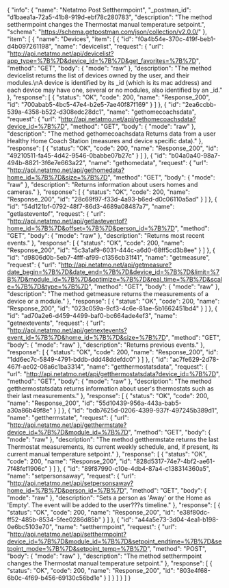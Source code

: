 {
  "info": {
    "name": "Netatmo Post Setthermpoint",
    "_postman_id": "d1baea1a-72a5-41b8-919d-ebf78c280783",
    "description": "The method setthermpoint changes the Thermostat manual temperature setpoint.",
    "schema": "https://schema.getpostman.com/json/collection/v2.0.0/"
  },
  "item": [
    {
      "name": "Devices",
      "item": [
        {
          "id": "f0a4b54e-370c-419f-beb1-d4b097261198",
          "name": "devicelist",
          "request": {
            "url": "http://api.netatmo.net/api/devicelist?app_type=%7B%7D&device_id=%7B%7D&get_favorites=%7B%7D",
            "method": "GET",
            "body": {
              "mode": "raw"
            },
            "description": "The method devicelist returns the list of devices owned by the user, and their modules.\nA device is identified by its _id (which is its mac address) and each device may have one, several or no modules, also identified by an _id."
          },
          "response": [
            {
              "status": "OK",
              "code": 200,
              "name": "Response_200",
              "id": "700abab5-4bc5-47e4-b2e5-7ae40f87f169"
            }
          ]
        },
        {
          "id": "2ea6ccbb-539a-4358-b522-d308edc28dc1",
          "name": "gethomecoachsdata",
          "request": {
            "url": "http://api.netatmo.net/api/gethomecoachsdata?device_id=%7B%7D",
            "method": "GET",
            "body": {
              "mode": "raw"
            },
            "description": "The method gethomecoachsdata Returns data from a user Healthy Home Coach Station (measures and device specific data)."
          },
          "response": [
            {
              "status": "OK",
              "code": 200,
              "name": "Response_200",
              "id": "49210511-fa45-4d42-9546-0babbe07b27c"
            }
          ]
        },
        {
          "id": "b04a0a40-98a7-494b-8821-3f6e7e663a22",
          "name": "gethomedata",
          "request": {
            "url": "http://api.netatmo.net/api/gethomedata?home_id=%7B%7D&size=%7B%7D",
            "method": "GET",
            "body": {
              "mode": "raw"
            },
            "description": "Returns information about users homes and cameras."
          },
          "response": [
            {
              "status": "OK",
              "code": 200,
              "name": "Response_200",
              "id": "28c69f97-f33d-4a93-b6ed-d0c06110a5ad"
            }
          ]
        },
        {
          "id": "54d121bf-0792-48f7-86d3-4689a08487a7",
          "name": "getlasteventof",
          "request": {
            "url": "http://api.netatmo.net/api/getlasteventof?home_id=%7B%7D&offset=%7B%7D&person_id=%7B%7D",
            "method": "GET",
            "body": {
              "mode": "raw"
            },
            "description": "Returns most recent events."
          },
          "response": [
            {
              "status": "OK",
              "code": 200,
              "name": "Response_200",
              "id": "5c3a1af9-6031-444c-a6d0-68ff5cd3b8ee"
            }
          ]
        },
        {
          "id": "d9806d0b-5eb7-4fff-af99-c1356cb31f41",
          "name": "getmeasure",
          "request": {
            "url": "http://api.netatmo.net/api/getmeasure?date_begin=%7B%7D&date_end=%7B%7D&device_id=%7B%7D&limit=%7B%7D&module_id=%7B%7D&optimize=%7B%7D&real_time=%7B%7D&scale=%7B%7D&type=%7B%7D",
            "method": "GET",
            "body": {
              "mode": "raw"
            },
            "description": "The method getmeasure returns the measurements of a device or a module."
          },
          "response": [
            {
              "status": "OK",
              "code": 200,
              "name": "Response_200",
              "id": "023c059a-9cf3-4c6e-81ae-5b1662451bd4"
            }
          ]
        },
        {
          "id": "ad70a2e6-d459-4499-baf0-bc664ade4ef3",
          "name": "getnextevents",
          "request": {
            "url": "http://api.netatmo.net/api/getnextevents?event_id=%7B%7D&home_id=%7B%7D&size=%7B%7D",
            "method": "GET",
            "body": {
              "mode": "raw"
            },
            "description": "Returns previous events."
          },
          "response": [
            {
              "status": "OK",
              "code": 200,
              "name": "Response_200",
              "id": "1dd6ec7c-5849-4791-bddb-ddd48ddefdc0"
            }
          ]
        },
        {
          "id": "ac7fe629-2d78-467f-ae02-08a6c1ba3314",
          "name": "getthermostatsdata",
          "request": {
            "url": "http://api.netatmo.net/api/getthermostatsdata?device_id=%7B%7D",
            "method": "GET",
            "body": {
              "mode": "raw"
            },
            "description": "The method getthermostatsdata returns information about user's thermostats such as their last measurements."
          },
          "response": [
            {
              "status": "OK",
              "code": 200,
              "name": "Response_200",
              "id": "55d10439-956a-443a-bab5-a30a86b49f8e"
            }
          ]
        },
        {
          "id": "bdb7625d-0206-4399-937f-497245b389d1",
          "name": "getthermstate",
          "request": {
            "url": "http://api.netatmo.net/api/getthermstate?device_id=%7B%7D&module_id=%7B%7D",
            "method": "GET",
            "body": {
              "mode": "raw"
            },
            "description": "The method getthermstate returns the last Thermostat measurements, its current weekly schedule, and, if present, its current manual temperature setpoint."
          },
          "response": [
            {
              "status": "OK",
              "code": 200,
              "name": "Response_200",
              "id": "828d5317-74e7-4bf2-ae61-7f48fef1906c"
            }
          ]
        },
        {
          "id": "89f87990-c10e-4db4-87a4-c138314360a5",
          "name": "setpersonsaway",
          "request": {
            "url": "http://api.netatmo.net/api/setpersonsaway?home_id=%7B%7D&person_id=%7B%7D",
            "method": "GET",
            "body": {
              "mode": "raw"
            },
            "description": "Sets a person as 'Away' or the Home as 'Empty'. The event will be added to the user???s timeline."
          },
          "response": [
            {
              "status": "OK",
              "code": 200,
              "name": "Response_200",
              "id": "e38f80dc-ff52-485b-8534-5fee0286d85b"
            }
          ]
        },
        {
          "id": "a44a5e73-3d04-4ea1-b198-0e6bc5103e70",
          "name": "setthermpoint",
          "request": {
            "url": "http://api.netatmo.net/api/setthermpoint?device_id=%7B%7D&module_id=%7B%7D&setpoint_endtime=%7B%7D&setpoint_mode=%7B%7D&setpoint_temp=%7B%7D",
            "method": "POST",
            "body": {
              "mode": "raw"
            },
            "description": "The method setthermpoint changes the Thermostat manual temperature setpoint."
          },
          "response": [
            {
              "status": "OK",
              "code": 200,
              "name": "Response_200",
              "id": "803e4f68-6b0c-4f69-b456-69130c56bd1e"
            }
          ]
        }
      ]
    }
  ]
}
